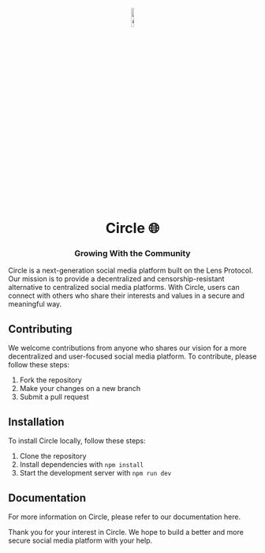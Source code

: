 <p align="center">
    <img src="#" alt="circle-logo" width="10%" />
    <h1 align="center">Circle 🌐</h1>
    <h3 align="center">Growing With the Community</h3>
</p>
Circle is a next-generation social media platform built on the Lens Protocol. Our mission is to provide a decentralized and censorship-resistant alternative to centralized social media platforms. With Circle, users can connect with others who share their interests and values in a secure and meaningful way.

## Contributing
We welcome contributions from anyone who shares our vision for a more decentralized and user-focused social media platform. To contribute, please follow these steps:

1. Fork the repository
2. Make your changes on a new branch
3. Submit a pull request

## Installation
To install Circle locally, follow these steps:

1. Clone the repository
2. Install dependencies with ```npm install```
3. Start the development server with ```npm run dev```

## Documentation
For more information on Circle, please refer to our documentation here.

Thank you for your interest in Circle. We hope to build a better and more secure social media platform with your help.

